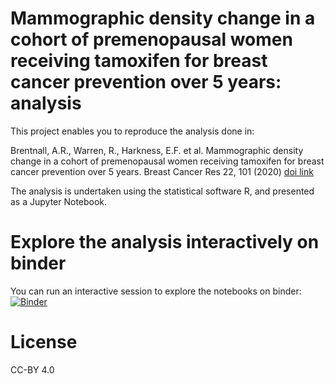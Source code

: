 # Mammographic density change in a cohort of premenopausal women receiving tamoxifen for breast cancer prevention over 5 years: analysis 

This project enables you to reproduce the analysis done in:

Brentnall, A.R., Warren, R., Harkness, E.F. et al. Mammographic density change in a cohort of premenopausal women receiving tamoxifen for breast cancer prevention over 5 years. Breast Cancer Res 22, 101 (2020) [doi link](https://doi.org/10.1186/s13058-020-01340-4)

The analysis is undertaken using the statistical software R, and presented as a Jupyter Notebook.

# Explore the analysis interactively on binder

You can run an interactive session to explore the notebooks on binder: [![Binder](https://mybinder.org/badge_logo.svg)](https://mybinder.org/v2/gh/brentnall/paper-mammodensity-tamprev/master)

# License

CC-BY 4.0 

